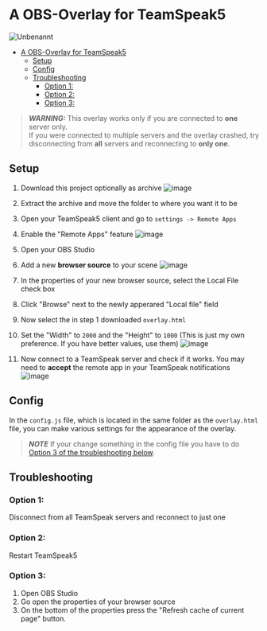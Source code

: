 
# A OBS-Overlay for TeamSpeak5
![Unbenannt](https://user-images.githubusercontent.com/76851529/197853533-7d97fa33-407b-42b4-9677-18ef7f17ceb5.png)
- [A OBS-Overlay for TeamSpeak5](#a-obs-overlay-for-teamspeak5)
  - [Setup](#setup)
  - [Config](#config)
  - [Troubleshooting](#troubleshooting)
    - [Option 1:](#option-1)
    - [Option 2:](#option-2)
    - [Option 3:](#option-3)

>**_WARNING:_** This overlay works only if you are connected to **one** server only.  
> If you were connected to multiple servers and the overlay crashed, try disconnecting from **all** servers and reconnecting to **only one**.

## Setup
1. Download this project optionally as archive
![image](https://user-images.githubusercontent.com/76851529/197848843-4a36593c-0e14-46d4-9b6b-bd17b399a49c.png)
2. Extract the archive and move the folder to where you want it to be
3. Open your TeamSpeak5 client and go to 
`settings -> Remote Apps`
4. Enable the "Remote Apps" feature
![image](https://user-images.githubusercontent.com/76851529/197849050-d4e28b8e-c150-4462-8871-f77ec672ee49.png)

5. Open your OBS Studio
6. Add a new **browser source** to your scene
![image](https://user-images.githubusercontent.com/76851529/197849644-9396fb9c-4943-4cb2-a511-062ffcd60404.png)

7. In the properties of your new browser source, select the Local File check box
8. Click "Browse" next to the newly apperared "Local file" field
9. Now select the in step 1 downloaded `overlay.html`
10. Set the "Width" to `2000` and the "Height" to `1000` (This is just my own preference. If you have better values, use them)
![image](https://user-images.githubusercontent.com/76851529/197849886-679b200b-6d42-439e-bce6-44c6df67ffcc.png)

11. Now connect to a TeamSpeak server and check if it works. You may need to **accept** the remote app in your TeamSpeak notifications
![image](https://user-images.githubusercontent.com/76851529/197850151-ad057277-fe3d-427e-b21b-1d2b4875c70b.png)

## Config
In the `config.js` file, which is located in the same folder as the `overlay.html` file, you can make various settings for the appearance of the overlay.
>**_NOTE_** If your change something in the config file you have to do [Option 3 of the troubleshooting below](#option-3).  

## Troubleshooting
### Option 1:  
   Disconnect from all TeamSpeak servers and reconnect to just one
### Option 2: 
   Restart TeamSpeak5
### Option 3:
1. Open OBS Studio
2. Go open the properties of your browser source
3. On the bottom of the properties press the "Refresh cache of current page" button.
